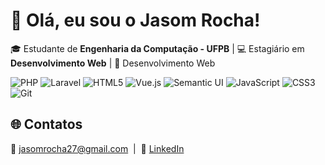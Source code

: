 # 👋 Olá, eu sou o Jasom Rocha!

🎓 Estudante de **Engenharia da Computação - UFPB** | 💻 Estagiário em **Desenvolvimento Web**  | 📔 Desenvolvimento Web

  ![PHP](https://img.shields.io/badge/-PHP-777BB4?logo=php&logoColor=white)
  ![Laravel](https://img.shields.io/badge/-Laravel-FF2D20?logo=laravel&logoColor=white)
  ![HTML5](https://img.shields.io/badge/-HTML5-E34F26?logo=html5&logoColor=white)
  ![Vue.js](https://img.shields.io/badge/-Vue.js-4FC08D?logo=vuedotjs&logoColor=white)
  ![Semantic UI](https://img.shields.io/badge/-Semantic%20UI-35BDB2?logo=semanticuireact&logoColor=white)
  ![JavaScript](https://img.shields.io/badge/-JavaScript-F7DF1E?logo=javascript&logoColor=black)
  ![CSS3](https://img.shields.io/badge/-CSS3-1572B6?logo=css3&logoColor=white)
  ![Git](https://img.shields.io/badge/-Git-F05032?logo=git&logoColor=white)

## 🌐 Contatos
📩 [jasomrocha27@gmail.com](mailto:jasom.rocha@academico.ufpb.br) &nbsp;|&nbsp;  💼 [LinkedIn](https://www.linkedin.com/in/jasom-rocha/)
